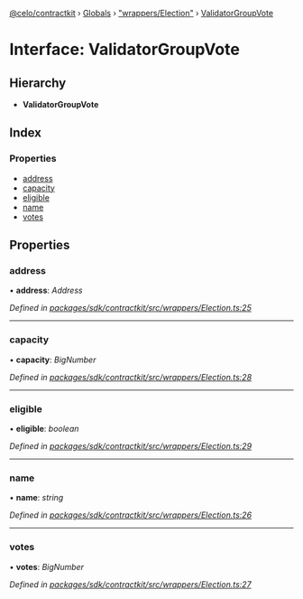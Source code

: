 [@celo/contractkit](../README.md) › [Globals](../globals.md) › ["wrappers/Election"](../modules/_wrappers_election_.md) › [ValidatorGroupVote](_wrappers_election_.validatorgroupvote.md)

# Interface: ValidatorGroupVote

## Hierarchy

* **ValidatorGroupVote**

## Index

### Properties

* [address](_wrappers_election_.validatorgroupvote.md#address)
* [capacity](_wrappers_election_.validatorgroupvote.md#capacity)
* [eligible](_wrappers_election_.validatorgroupvote.md#eligible)
* [name](_wrappers_election_.validatorgroupvote.md#name)
* [votes](_wrappers_election_.validatorgroupvote.md#votes)

## Properties

###  address

• **address**: *Address*

*Defined in [packages/sdk/contractkit/src/wrappers/Election.ts:25](https://github.com/celo-org/celo-monorepo/blob/contractkit-v1.2.2/packages/sdk/contractkit/src/wrappers/Election.ts#L25)*

___

###  capacity

• **capacity**: *BigNumber*

*Defined in [packages/sdk/contractkit/src/wrappers/Election.ts:28](https://github.com/celo-org/celo-monorepo/blob/contractkit-v1.2.2/packages/sdk/contractkit/src/wrappers/Election.ts#L28)*

___

###  eligible

• **eligible**: *boolean*

*Defined in [packages/sdk/contractkit/src/wrappers/Election.ts:29](https://github.com/celo-org/celo-monorepo/blob/contractkit-v1.2.2/packages/sdk/contractkit/src/wrappers/Election.ts#L29)*

___

###  name

• **name**: *string*

*Defined in [packages/sdk/contractkit/src/wrappers/Election.ts:26](https://github.com/celo-org/celo-monorepo/blob/contractkit-v1.2.2/packages/sdk/contractkit/src/wrappers/Election.ts#L26)*

___

###  votes

• **votes**: *BigNumber*

*Defined in [packages/sdk/contractkit/src/wrappers/Election.ts:27](https://github.com/celo-org/celo-monorepo/blob/contractkit-v1.2.2/packages/sdk/contractkit/src/wrappers/Election.ts#L27)*
